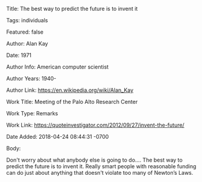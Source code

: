 Title:  The best way to predict the future is to invent it

Tags:   individuals

Featured: false

Author: Alan Kay

Date:   1971

Author Info: American computer scientist

Author Years: 1940-

Author Link: https://en.wikipedia.org/wiki/Alan_Kay

Work Title: Meeting of the Palo Alto Research Center

Work Type: Remarks

Work Link: https://quoteinvestigator.com/2012/09/27/invent-the-future/

Date Added: 2018-04-24 08:44:31 -0700

Body: 

Don't worry about what anybody else is going to do.... The best way to predict the future is to invent it. Really smart people with reasonable funding can do just about anything that doesn't violate too many of Newton’s Laws.

